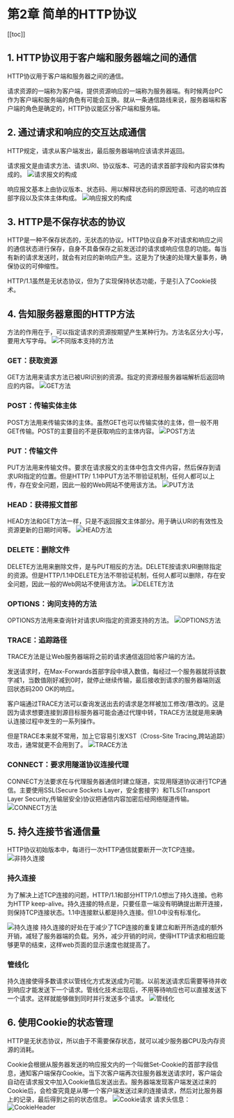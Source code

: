 # 第2章 简单的HTTP协议

[[toc]]

## 1. HTTP协议用于客户端和服务器端之间的通信
HTTP协议用于客户端和服务器之间的通信。

请求资源的一端称为客户端，提供资源响应的一端称为服务器端。有时候两台PC作为客户端和服务端的角色有可能会互换。就从一条通信路线来说，服务器端和客户端的角色是确定的，HTTP协议能区分客户端和服务端。

## 2. 通过请求和响应的交互达成通信
HTTP规定，请求从客户端发出，最后服务器端响应该请求并返回。

请求报文是由请求方法、请求URI、协议版本、可选的请求首部字段和内容实体构成的。
![请求报文的构成](/images/HTTP图解/2请求报文的构成.png)

响应报文基本上由协议版本、状态码、用以解释状态码的原因短语、可选的响应首部字段以及实体主体构成。
![响应报文的构成](/images/HTTP图解/2响应报文的构成.png)

## 3. HTTP是不保存状态的协议
HTTP是一种不保存状态的，无状态的协议。HTTP协议自身不对请求和响应之间的通信状态进行保存，自身不具备保存之前发送过的请求或响应信息的功能。每当有新的请求发送时，就会有对应的新响应产生。这是为了快速的处理大量事务，确保协议的可伸缩性。

HTTP/1.1虽然是无状态协议，但为了实现保持状态功能，于是引入了Cookie技术。

## 4. 告知服务器意图的HTTP方法
方法的作用在于，可以指定请求的资源按期望产生某种行为。方法名区分大小写，要用大写字母。
![不同版本支持的方法](/images/HTTP图解/2不同版本支持的方法.png)

### GET：获取资源
GET方法用来请求方法已被URI识别的资源。指定的资源经服务器端解析后返回响应的内容。
![GET方法](/images/HTTP图解/2GET方法.png)

### POST：传输实体主体
POST方法用来传输实体的主体。虽然GET也可以传输实体的主体，但一般不用GET传输。POST的主要目的不是获取响应的主体内容。
![POST方法](/images/HTTP图解/2POST方法.png)

### PUT：传输文件
PUT方法用来传输文件。要求在请求报文的主体中包含文件内容，然后保存到请求URI指定的位置。但是HTTP/  1.1中PUT方法不带验证机制，任何人都可以上传，存在安全问题，因此一般的Web网站不使用该方法。
![PUT方法](/images/HTTP图解/2PUT方法.png)

### HEAD：获得报文首部
HEAD方法和GET方法一样，只是不返回报文主体部分。用于确认URI的有效性及资源更新的日期时间等。
![HEAD方法](/images/HTTP图解/2HEAD方法.png)

### DELETE：删除文件
DELETE方法用来删除文件，是与PUT相反的方法。DELETE按请求URI删除指定的资源。但是HTTP/1.1中DELETE方法不带验证机制，任何人都可以删除，存在安全问题，因此一般的Web网站不使用该方法。
![DELETE方法](/images/HTTP图解/2DELETE方法.png)

### OPTIONS：询问支持的方法
OPTIONS方法用来查询针对请求URI指定的资源支持的方法。
![OPTIONS方法](/images/HTTP图解/2OPTIONS方法.png)

### TRACE：追踪路径
TRACE方法是让Web服务器端将之前的请求通信返回给客户端的方法。

发送请求时，在Max-Forwards首部字段中填入数值，每经过一个服务器就将该数字减1，当数值刚好减到0时，就停止继续传输，最后接收到请求的服务器端则返回状态码200 OK的响应。

客户端通过TRACE方法可以查询发送出去的请求是怎样被加工修改/篡改的。这是因为请求想要连接到源目标服务器可能会通过代理中转，TRACE方法就是用来确认连接过程中发生的一系列操作。

但是TRACE本来就不常用，加上它容易引发XST（Cross-Site Tracing,跨站追踪）攻击，通常就更不会用到了。
![TRACE方法](/images/HTTP图解/2TRACE方法.png)

### CONNECT：要求用隧道协议连接代理
CONNECT方法要求在与代理服务器通信时建立隧道，实现用隧道协议进行TCP通信。主要使用SSL(Secure Sockets Layer，安全套接字）和TLS(Transport Layer Security,传输层安全)协议把通信内容加密后经网络隧道传输。
![CONNECT方法](/images/HTTP图解/2CONNECT方法.png)

## 5. 持久连接节省通信量
HTTP协议初始版本中，每进行一次HTTP通信就要断开一次TCP连接。
![非持久连接](/images/HTTP图解/2非持久连接.png)


### 持久连接
为了解决上述TCP连接的问题，HTTP/1.1和部分HTTP/1.0想出了持久连接。也称为HTTP keep-alive。持久连接的特点是，只要任意一端没有明确提出断开连接，则保持TCP连接状态。1.1中连接默认都是持久连接。但1.0中没有标准化。

![持久连接](/images/HTTP图解/2持久连接.png)
持久连接的好处在于减少了TCP连接的重复建立和断开所造成的额外开销，减轻了服务器端的负载。另外，减少开销的时间，使得HTTP请求和相应能够更早的结束，这样web页面的显示速度也就提高了。

### 管线化
持久连接使得多数请求以管线化方式发送成为可能。以前发送请求后需要等待并收到响应才能发送下一个请求。管线化技术出现后，不用等待响应也可以直接发送下一个请求。这样就能够做到同时并行发送多个请求。
![管线化](/images/HTTP图解/2管线化.png)

## 6. 使用Cookie的状态管理
HTTP是无状态协议，所以由于不需要保存状态，就可以减少服务器CPU及内存资源的消耗。

Cookie会根据从服务器发送的响应报文内的一个叫做Set-Cookie的首部字段信息，通知客户端保存Cookie。当下次客户端再次往服务器发送请求时，客户端会自动在请求报文中加入Cookie值后发送出去。服务器端发现客户端发送过来的Cookie后，会检查究竟是从哪一个客户端发送过来的连接请求，然后对比服务器上的记录，最后得到之前的状态信息。
![Cookie请求](/images/HTTP图解/2Cookie请求.png)
请求头信息：
![CookieHeader](/images/HTTP图解/2CookieHeader.png)
